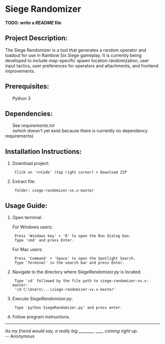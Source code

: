 # Siege Randomizer

**TODO: write a *README* file**  

## Project Description:
The Siege Randomizer is a tool that generates a random operator and loadout for use in Rainbow Six Siege gameplay. It is currently being developed to include map-specific spawn location randomization, user input tactics, user preferences for operators and attachments, and frontend improvements.

## Prerequisites: 
&nbsp;&nbsp;&nbsp;&nbsp;&nbsp;&nbsp;Python 3

## Dependencies: 
&nbsp;&nbsp;&nbsp;&nbsp;&nbsp;&nbsp;See *requirements.txt*  
&nbsp;&nbsp;&nbsp;&nbsp;&nbsp;&nbsp;(which doesn't yet exist because there is currently no dependency requirements)

## Installation Instructions:
1. Download project:

		Click on '<>Code' (top right corner) > Download ZIP

2. Extract file:

		folder: siege-randomizer-vx.x-master

## Usage Guide: 
1. Open terminal: 
	
	For Windows users: 

		Press 'Windows key' + 'R' to open the Run dialog box.
		Type 'cmd' and press Enter.
	
	For Mac users: 

		Press 'Command' + 'Space' to open the Spotlight Search. 
		Type 'Terminal' in the search bar and press Enter. 

2. Navigate to the directory where *SiegeRandomizer.py* is located:
	
		Type 'cd' followed by the file path to siege-randomizer-vx.x-master: 
		'cd C:\Users\...\siege-randomizer-vx.x-master'

3. Execute *SiegeRandomizer.py*:
	
		Type 'python SiegeRandomizer.py' and press enter.

4. Follow program instructions.

---

*As my friend would say, a really big ________ ____ coming right up.*  
-- Anonymous
